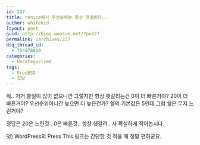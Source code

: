 ```yaml
---
id: 227
title: renice에서 우선순위는 항상 헷겔린다..
author: whitekid
layout: post
guid: http://blog.woosum.net/?p=227
permalink: /archives/227
dsq_thread_id:
  - 754978019
categories:
  - Uncategorized
tags:
  - FreeBSD
  - 잡담
---
```

뭐.. 저거 쓸일이 많이 없으니깐 그렇지만 항상 헷갈리는건 0이 더 빠른거야? 20이 더 빠른거야? 우선순위이니간 높으면 더 높은건가? 쉘의 기본값은 5인데 그럼 쉘은 무지 느린거야?

정답은 20은 느린것.. 0은 빠른것.. 항상 헷갈려.. 자 확실하게 적어놉시다.

덧) WordPress의 Press This 링크는 간단한 것 적을 때 정말 편하군요.